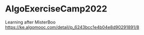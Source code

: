 # AlgoExerciseCamp2022
Learning after MisterBoo https://ke.algomooc.com/detail/p_6243bcc1e4b04e8d90291891/8
